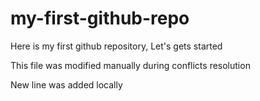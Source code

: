 # my-first-github-repo
Here is my first github repository, Let's gets started

This file was modified manually during conflicts resolution

New line was added locally
